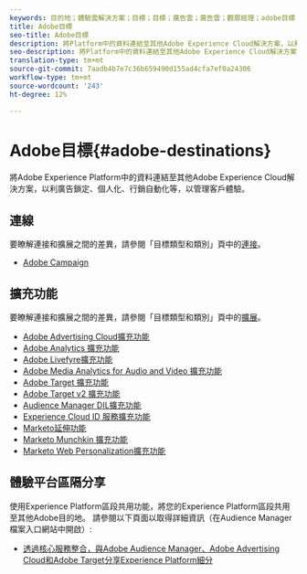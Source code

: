 ```yaml
---
keywords: 目的地；體驗雲解決方案；目標；目標；廣告雲；廣告雲；觀眾經理；adobe目標；目標；觀眾管理者目標；
title: Adobe目標
seo-title: Adobe目標
description: 將Platform中的資料連結至其他Adobe Experience Cloud解決方案，以利廣告鎖定、個人化、行銷自動化等，以管理客戶體驗
seo-description: 將Platform中的資料連結至其他Adobe Experience Cloud解決方案，以利廣告鎖定、個人化、行銷自動化等，以管理客戶體驗
translation-type: tm+mt
source-git-commit: 7aadb4b7e7c36b659490d155ad4cfa7ef0a24306
workflow-type: tm+mt
source-wordcount: '243'
ht-degree: 12%

---
```



# Adobe目標{#adobe-destinations}

將Adobe Experience Platform中的資料連結至其他Adobe Experience Cloud解決方案，以利廣告鎖定、個人化、行銷自動化等，以管理客戶體驗。

## 連線

要瞭解連接和擴展之間的差異，請參閱「目標類型和類別」頁中的[連接](../../destination-types.md#connections)。

- [Adobe Campaign](../email-marketing/adobe-campaign.md)

## 擴充功能

要瞭解連接和擴展之間的差異，請參閱「目標類型和類別」頁中的[擴展](../../destination-types.md#extensions)。

- [Adobe Advertising Cloud擴充功能](../advertising/adobe-advertising-cloud.md)
- [Adobe Analytics 擴充功能](../analytics/adobe-analytics.md)
- [Adobe Livefyre擴充功能](../social/adobe-livefyre.md)
- [Adobe Media Analytics for Audio and Video 擴充功能](../analytics/adobe-video-analytics.md)
- [Adobe Target 擴充功能](../personalization/adobe-target.md)
- [Adobe Target v2 擴充功能](../personalization/adobe-target-v2.md)
- [Audience Manager DIL擴充功能](../data-management/aam-dil-extension.md)
- [Experience Cloud ID 服務擴充功能](../personalization/adobe-ecid.md)
- [Marketo延伸功能](../email/marketo.md)
- [Marketo Munchkin 擴充功能](../email/marketo-munchkin.md)
- [Marketo Web Personalization擴充功能](../personalization/marketo-web-personalization.md)

## 體驗平台區隔分享

使用Experience Platform區段共用功能，將您的Experience Platform區段共用至其他Adobe目的地。 請參閱以下頁面以取得詳細資訊（在Audience Manager檔案入口網站中開啟）:

- [透過核心服務整合，與Adobe Audience Manager、Adobe Advertising Cloud和Adobe Target分享Experience Platform細分](https://experienceleague.adobe.com/docs/audience-manager/user-guide/implementation-integration-guides/integration-experience-platform/aam-aep-audience-sharing.html)